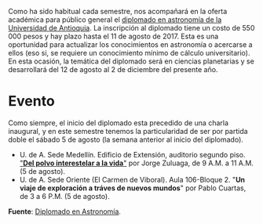 <!--
.. title: Diplomado en Astronomía 20172
.. slug: diplomado-en-astronomia-20172
.. date: 2017-07-10 19:35:49 UTC-05:00
.. tags: astronomía, diplomado, cursos, ciencias planetarias, universidad de antioquia
.. category: eventos
.. link:
.. description:
.. type: text
.. author: Edward Villegas-Pulgarin
-->

Como ha sido habitual cada semestre, nos acompañará en la oferta académica para público general el [diplomado en astronomía de la Universidad de Antioquia](https://www.facebook.com/Diplomado-en-Astronomía-149996545152828/). La inscripción al diplomado tiene un costo de 550 000 pesos y hay plazo hasta el 11 de agosto de 2017. Esta es una oportunidad para actualizar los conocimientos en astronomía o acercarse a ellos (eso si, se requiere un conocimiento mínimo de cálculo universitario). En esta ocasión, la temática del diplomado será en ciencias planetarias y se desarrollará del 12 de agosto al 2 de diciembre del presente año.  

# Evento

Como siempre, el inicio del diplomado esta precedido de una charla inaugural, y en este semestre tenemos la particularidad de ser por partida doble el sábado 5 de agosto (la semana anterior al inicio del diplomado).  

+   U. de A. Sede Medellín. Edificio de Extensión, auditorio segundo piso. ["__Del polvo interestelar a la vida__"](https://www.facebook.com/events/1858567431061479) por Jorge Zuluaga, de 9 A.M. a 11 A.M. (5 de agosto).  
+   U. de A. Sede Oriente (El Carmen de Viboral). Aula 106-Bloque 2. "__Un viaje de exploración a tráves de nuevos mundos__" por Pablo Cuartas, de 3 a 6 P.M. (5 de agosto).  


__Fuente__: [Diplomado en Astronomía](https://www.facebook.com/149996545152828/photos/a.150005691818580.33887.149996545152828/876463845839424/?type=3&theater).  
